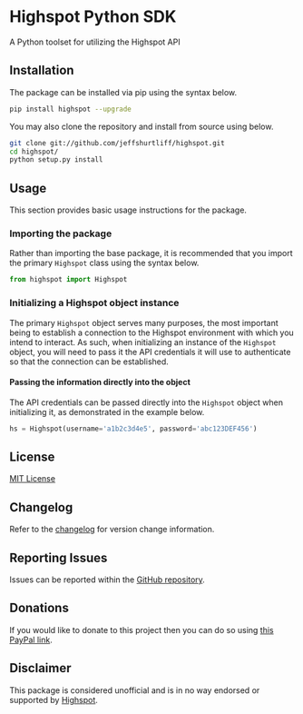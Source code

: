 # Highspot Python SDK
A Python toolset for utilizing the Highspot API

## Installation
The package can be installed via pip using the syntax below.

```sh
pip install highspot --upgrade
```

You may also clone the repository and install from source using below.

```sh
git clone git://github.com/jeffshurtliff/highspot.git
cd highspot/
python setup.py install
```

## Usage
This section provides basic usage instructions for the package.

### Importing the package
Rather than importing the base package, it is recommended that you import the primary `Highspot` class using the syntax
below.

```python
from highspot import Highspot
```

### Initializing a Highspot object instance
The primary `Highspot` object serves many purposes, the most important being to establish a connection to the 
Highspot environment with which you intend to interact. As such, when initializing an instance of the `Highspot` 
object, you will need to pass it the API credentials it will use to authenticate so that the connection can be 
established.

#### Passing the information directly into the object
The API credentials can be passed directly into the `Highspot` object when initializing it, as
demonstrated in the example below.

```python
hs = Highspot(username='a1b2c3d4e5', password='abc123DEF456')
```

## License
[MIT License](https://github.com/jeffshurtliff/highspot/blob/master/LICENSE)

## Changelog
Refer to the [changelog](https://highspot.readthedocs.io/en/latest/changelog.html) for version change information.

## Reporting Issues
Issues can be reported within the [GitHub repository](https://github.com/jeffshurtliff/highspot/issues).

## Donations
If you would like to donate to this project then you can do so using 
[this PayPal link](https://www.paypal.com/cgi-bin/webscr?cmd=_donations&business=XDZ8M6UV6EFK6&item_name=highspot&currency_code=USD).

## Disclaimer
This package is considered unofficial and is in no way endorsed or supported by 
[Highspot](https://www.highspot.com).
